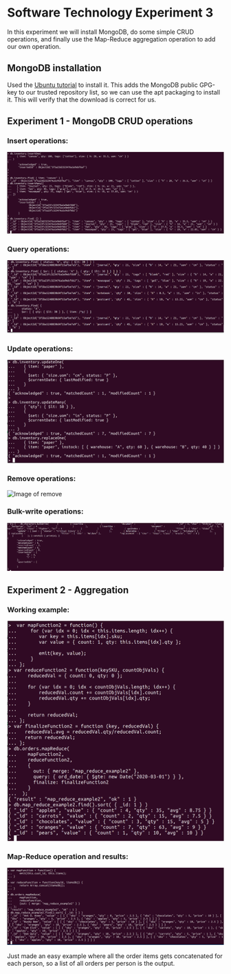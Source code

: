 
# Software Technology Experiment 3

In this experiment we will install MongoDB, do some simple CRUD operations, and finally use the Map-Reduce aggregation operation to add our own operation.

## MongoDB installation

Used the [Ubuntu tutorial](https://docs.mongodb.com/manual/tutorial/install-mongodb-on-ubuntu/) to install it. This adds the MongoDB public GPG-key to our trusted repository list, so we can use the apt packaging to install it.
This will verify that the download is correct for us.

## Experiment 1 - MongoDB CRUD operations

### Insert operations:
![Image of insert](https://github.com/tbordvik/dat250/raw/master/expass3/insert.png)

### Query operations:
![Image of query](https://github.com/tbordvik/dat250/raw/master/expass3/query.png)<br/>
### Update operations:
![Image of update](https://github.com/tbordvik/dat250/raw/master/expass3/update.png)<br/>
### Remove operations:
![Image of remove](https://github.com/tbordvik/dat250/raw/master/expass3/remove.png)<br/>
### Bulk-write operations:
![Image of bulk-write](https://github.com/tbordvik/dat250/raw/master/expass3/bulk-write.png)<br/>

## Experiment 2 - Aggregation

### Working example:
![Image of example-working](https://github.com/tbordvik/dat250/raw/master/expass3/example-working.png)<br/>
### Map-Reduce operation and results:
![Image of Map-Reduce operation and results](https://github.com/tbordvik/dat250/raw/master/expass3/map-reduce.png)<br/>


Just made an easy example where all the order items gets concatenated for each person, so a list of all orders per person is the output.

